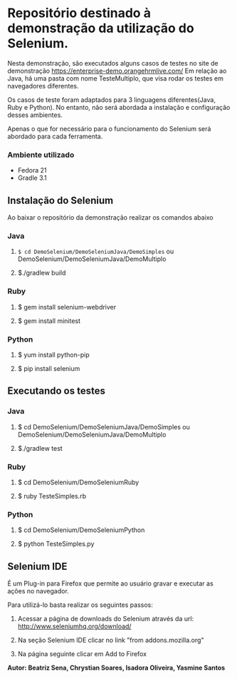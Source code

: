 <h1>Repositório destinado à demonstração da utilização do Selenium.</h1>

Nesta demonstração, são executados alguns casos de testes no site de demonstração https://enterprise-demo.orangehrmlive.com/
Em relação ao Java, há uma pasta com nome TesteMultiplo, que visa rodar os testes em navegadores diferentes.

Os casos de teste foram adaptados para 3 linguagens diferentes(Java, Ruby e Python).
No entanto, não será abordada a instalação e configuração desses ambientes.

Apenas o que for necessário para o funcionamento do Selenium será abordado para cada ferramenta.

<h3>Ambiente utilizado</h3>

- Fedora 21
- Gradle 3.1

<h2>Instalação do Selenium</h2>

Ao baixar o repositório da demonstração realizar os comandos abaixo

<h3>Java</h3>

1) <code>$ cd DemoSelenium/DemoSeleniumJava/DemoSimples</code> ou 
DemoSelenium/DemoSeleniumJava/DemoMultiplo

2) $./gradlew build

<h3>Ruby</h3>

1) $ gem install selenium-webdriver

2) $ gem install minitest

<h3>Python</h3>

1) $ yum install python-pip

2) $ pip install selenium


<h2>Executando os testes</h2>

<h3>Java</h3>

1) $ cd DemoSelenium/DemoSeleniumJava/DemoSimples ou
DemoSelenium/DemoSeleniumJava/DemoMultiplo

2) $./gradlew test

<h3>Ruby</h3>

1) $ cd DemoSelenium/DemoSeleniumRuby

2) $ ruby TesteSimples.rb

<h3>Python</h3>

1) $ cd DemoSelenium/DemoSeleniumPython

2) $ python TesteSimples.py


<h2>Selenium IDE</h2>

É um Plug-in para Firefox que permite ao usuário gravar e executar as ações no navegador.

Para utilizá-lo basta realizar os seguintes passos:

1) Acessar a página de downloads do Selenium através da url: http://www.seleniumhq.org/download/
 
2) Na seção Selenium IDE clicar no link "from addons.mozilla.org"
 
3) Na página seguinte clicar em Add to Firefox

<b>Autor: Beatriz Sena, Chrystian Soares, Isadora Oliveira, Yasmine Santos</b>
